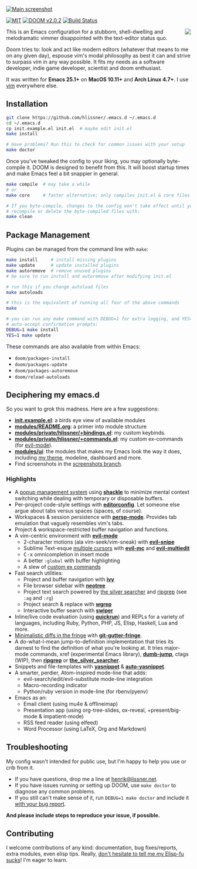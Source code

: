 [![Main screenshot](/../screenshots/main.png?raw=true)][sc]

[![MIT](https://img.shields.io/badge/license-MIT-green.svg)](./LICENSE)
[![DOOM v2.0.2](https://img.shields.io/badge/DOOM-v2.0.2-blue.svg)](./init.el)
[![Build Status](https://travis-ci.org/hlissner/.emacs.d.svg?branch=master)](https://travis-ci.org/hlissner/.emacs.d)

<a href="http://ultravioletbat.deviantart.com/art/Yay-Evil-111710573">
  <img src="https://raw.githubusercontent.com/hlissner/.emacs.d/screenshots/cacochan.png" align="right" />
</a>

This is an Emacs configuration for a stubborn, shell-dwelling and melodramatic
vimmer disappointed with the text-editor status quo.

Doom tries to: look and act like modern editors (whatever that means to me on
any given day), espouse vim's modal philosophy as best it can and strive to
surpass vim in any way possible. It fits my needs as a software developer, indie
game developer, scientist and doom enthusiast.

It was written for **Emacs 25.1+** on **MacOS 10.11+** and **Arch Linux 4.7+**.
I use [vim] everywhere else.

## Installation

```bash
git clone https://github.com/hlissner/.emacs.d ~/.emacs.d
cd ~/.emacs.d
cp init.example.el init.el  # maybe edit init.el
make install

# Have problems? Run this to check for common issues with your setup
make doctor
```

Once you've tweaked the config to your liking, you may optionally byte-compile
it. DOOM is designed to benefit from this. It will boost startup times and make
Emacs feel a bit snappier in general.

```bash
make compile  # may take a while
# or
make core     # faster alternative; only compiles init.el & core files

# If you byte-compile, changes to the config won't take effect until you
# recompile or delete the byte-compiled files with:
make clean
```

## Package Management

Plugins can be managed from the command line with `make`:

```bash
make install     # install missing plugins
make update      # update installed plugins
make autoremove  # remove unused plugins
# be sure to run install and autoremove after modifying init.el

# run this if you change autoload files
make autoloads

# this is the equivalent of running all four of the above commands
make

# you can run any make command with DEBUG=1 for extra logging, and YES=1 to
# auto-accept confirmation prompts:
DEBUG=1 make install
YES=1 make update
```

These commands are also available from within Emacs:

+ `doom/packages-install`
+ `doom/packages-update`
+ `doom/packages-autoremove`
+ `doom/reload-autoloads`

## Deciphering my emacs.d

So you want to grok this madness. Here are a few suggestions:

* **[init.example.el](init.example.el)**: a birds eye view of available modules
* **[modules/README.org](modules/README.org)**: a primer into module structure
* **[modules/private/hlissner/+bindings.el](modules/private/hlissner/+bindings.el)**:
  my custom keybinds.
* **[modules/private/hlissner/+commands.el](modules/private/hlissner/+commands.el)**:
  my custom ex-commands (for [evil-mode]).
* **[modules/ui](modules/ui)**: the modules that makes my Emacs look the way it
  does, including [my theme][doom-theme], modeline, dashboard and more.
* Find screenshots in the [screenshots branch][sc].

### Highlights

* A [popup management system](core/core-popups.el) using **[shackle]** to
  minimize mental context switching while dealing with temporary or disposable
  buffers.
* Per-project code-style settings with **[editorconfig]**. Let someone else
  argue about tabs versus spaces (spaces, of course).
* Workspaces & session persistence with **[persp-mode]**. Provides tab emulation
  that vaguely resembles vim's tabs.
* Project & workspace-restricted buffer navigation and functions.
* A vim-centric environment with **[evil-mode]**
  * 2-character motions (ala vim-seek/vim-sneak) with **[evil-snipe]**
  * Sublime Text-esque [multiple cursors][sc-multiedit] with
    **[evil-mc]** and **[evil-multiedit]**
  * <kbd>C-x</kbd> omnicompletion in insert mode
  * A better `:global` with buffer highlighting
  * A slew of [custom ex commands](modules/private/hlissner/+commands.el)
* Fast search utilities:
  * Project and buffer navigation with **[ivy]**
  * File browser sidebar with **[neotree]**
  * Project text search powered by [the silver searcher][ag] and [ripgrep][rg]
    (see `:ag` and `:rg`)
  * Project search & replace with **[wgrep]**
  * Interactive buffer search with **[swiper]**
* Inline/live code evaluation (using **[quickrun]**) and REPLs for a variety of
  languages, including Ruby, Python, PHP, JS, Elisp, Haskell, Lua and more.
* [Minimalistic diffs in the fringe][sc-diffs] with **[git-gutter-fringe]**.
* A do-what-I-mean jump-to-definition implementation that tries its darnest to
  find the definition of what you're looking at. It tries major-mode commands,
  xref (experimental Emacs library), **[dumb-jump]**, ctags (WIP), then
  **[ripgrep][rg]** or **[the_silver_searcher][ag]**.
* Snippets and file-templates with **[yasnippet]** & **[auto-yasnippet]**.
* A smarter, perdier, Atom-inspired mode-line that adds:
  * evil-search/iedit/evil-substitute mode-line integration
  * Macro-recording indicator
  * Python/ruby version in mode-line (for rbenv/pyenv)
* Emacs as an:
  * Email client (using mu4e & offlineimap)
  * Presentation app (using org-tree-slides, ox-reveal, +present/big-mode
    & impatient-mode)
  * RSS feed reader (using elfeed)
  * Word Processor (using LaTeX, Org and Markdown)

## Troubleshooting

My config wasn't intended for public use, but I'm happy to help you use or crib
from it.

+ If you have questions, drop me a line at henrik@lissner.net.
+ If you have issues running or setting up DOOM, use `make doctor` to diagnose
  any common problems.
+ If you still can't make sense of it, run `DEBUG=1 make doctor` and include
  it [with your bug report][new-issue].

**And please include steps to reproduce your issue, if possible.**

## Contributing

I welcome contributions of any kind: documentation, bug fixes/reports, extra
modules, even elisp tips. Really,
[don't hesitate to tell me my Elisp-fu sucks][new-issue]! I'm eager to learn.


[ag]: https://github.com/ggreer/the_silver_searcher
[auto-yasnippet]: https://melpa.org/#/auto-yasnippet
[company-mode]: https://melpa.org/#/company
[doom-theme]: https://github.com/hlissner/emacs-doom-theme
[dumb-jump]: https://melpa.org/#/dumb-jump
[editorconfig]: http://editorconfig.org/
[evil-mc]: https://github.com/gabesoft/evil-mc
[evil-mode]: https://melpa.org/#/evil
[evil-multiedit]: https://melpa.org/#/evil-multiedit
[evil-snipe]: https://melpa.org/#/evil-snipe
[git-gutter-fringe]: https://melpa.org/#/git-gutter-fringe
[ivy]: https://melpa.org/#/ivy
[neotree]: https://melpa.org/#/neotree
[new-issue]: https://github.com/hlissner/.emacs.d/issues/new
[persp-mode]: https://melpa.org/#/persp-mode
[quickrun]: https://melpa.org/#/quickrun
[rg]: https://github.com/BurntSushi/ripgrep
[sc-diffs]: https://github.com/hlissner/.emacs.d/blob/screenshots/git-gutter.png?raw=true
[sc-multiedit]: https://raw.githubusercontent.com/hlissner/evil-multiedit/screenshots/main.gif?raw=true
[sc]: https://github.com/hlissner/.emacs.d/tree/screenshots
[shackle]: https://melpa.org/#/shackle
[swiper]: https://melpa.org/#/swiper
[vim]: https://github.com/hlissner/.vim
[wgrep]: https://melpa.org/#/wgrep
[yasnippet]: https://melpa.org/#/yasnippet
[yay-evil]: http://ultravioletbat.deviantart.com/art/Yay-Evil-111710573
